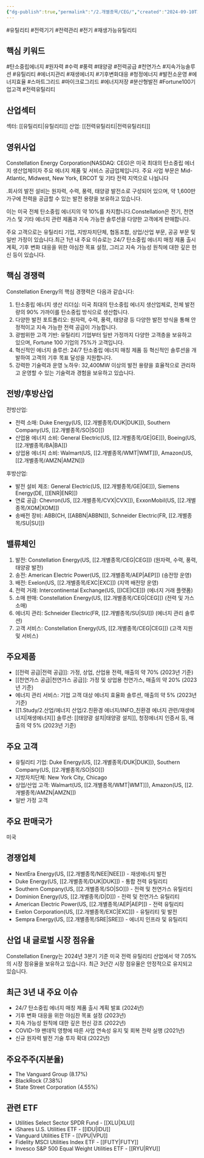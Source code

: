 ```yaml
---
{"dg-publish":true,"permalink":"/2.개별종목/CEG/","created":"2024-09-10T10:32:01.820+09:00","updated":"2025-06-03T20:05:58.226+09:00"}
---
```


#유틸리티  #전력기기 #전력관리 #전기 
#재생가능유틸리티


## 핵심 키워드

#탄소중립에너지 #원자력 #수력 #풍력 #태양광 #전력공급 #천연가스 #지속가능솔루션 #유틸리티 #에너지관리 #재생에너지 #기후변화대응 #청정에너지 #발전소운영 #에너지효율 #스마트그리드 #마이크로그리드 #에너지저장 #분산형발전 #Fortune100기업고객 #전력유틸리티 

## 산업섹터

섹터: [[유틸리티\|유틸리티]]
산업: [[전력유틸리티\|전력유틸리티]]

## 영위사업

Constellation Energy Corporation(NASDAQ: CEG)은 미국 최대의 탄소중립 에너지 생산업체이자 주요 에너지 제품 및 서비스 공급업체입니다. 주요 사업 부문은 Mid-Atlantic, Midwest, New York, ERCOT 및 기타 전력 지역으로 나뉩니다

.회사의 발전 설비는 원자력, 수력, 풍력, 태양광 발전소로 구성되어 있으며, 약 1,600만 가구에 전력을 공급할 수 있는 발전 용량을 보유하고 있습니다. 

이는 미국 전체 탄소중립 에너지의 약 10%를 차지합니다.Constellation은 전기, 천연가스 및 기타 에너지 관련 제품과 지속 가능한 솔루션을 다양한 고객에게 판매합니다. 

주요 고객으로는 유틸리티 기업, 지방자치단체, 협동조합, 상업/산업 부문, 공공 부문 및 일반 가정이 있습니다.최근 1년 내 주요 이슈로는 24/7 탄소중립 에너지 매칭 제품 출시 계획, 기후 변화 대응을 위한 야심찬 목표 설정, 그리고 지속 가능성 원칙에 대한 깊은 헌신 등이 있습니다.

## 핵심 경쟁력

Constellation Energy의 핵심 경쟁력은 다음과 같습니다:

1. 탄소중립 에너지 생산 리더십: 미국 최대의 탄소중립 에너지 생산업체로, 전체 발전량의 90% 가까이를 탄소중립 방식으로 생산합니다.
2. 다양한 발전 포트폴리오: 원자력, 수력, 풍력, 태양광 등 다양한 발전 방식을 통해 안정적이고 지속 가능한 전력 공급이 가능합니다.
3. 광범위한 고객 기반: 유틸리티 기업부터 일반 가정까지 다양한 고객층을 보유하고 있으며, Fortune 100 기업의 75%가 고객입니다.
4. 혁신적인 에너지 솔루션: 24/7 탄소중립 에너지 매칭 제품 등 혁신적인 솔루션을 개발하여 고객의 기후 목표 달성을 지원합니다.
5. 강력한 기술력과 운영 노하우: 32,400MW 이상의 발전 용량을 효율적으로 관리하고 운영할 수 있는 기술력과 경험을 보유하고 있습니다.

## 전방/후방산업

전방산업:

- 전력 소매: Duke Energy(US, [[2.개별종목/DUK\|DUK]]), Southern Company(US, [[2.개별종목/SO\|SO]])
- 산업용 에너지 소비: General Electric(US, [[2.개별종목/GE\|GE]]), Boeing(US, [[2.개별종목/BA\|BA]])
- 상업용 에너지 소비: Walmart(US, [[2.개별종목/WMT\|WMT]]), Amazon(US, [[2.개별종목/AMZN\|AMZN]])

후방산업:

- 발전 설비 제조: General Electric(US, [[2.개별종목/GE\|GE]]), Siemens Energy(DE, [[ENR\|ENR]])
- 연료 공급: Chevron(US, [[2.개별종목/CVX\|CVX]]), ExxonMobil(US, [[2.개별종목/XOM\|XOM]])
- 송배전 장비: ABB(CH, [[ABBN\|ABBN]]), Schneider Electric(FR, [[2.개별종목/SU\|SU]])

## 밸류체인

1. 발전: Constellation Energy(US, [[2.개별종목/CEG\|CEG]]) (원자력, 수력, 풍력, 태양광 발전)
2. 송전: American Electric Power(US, [[2.개별종목/AEP\|AEP]]) (송전망 운영)
3. 배전: Exelon(US, [[2.개별종목/EXC\|EXC]]) (지역 배전망 운영)
4. 전력 거래: Intercontinental Exchange(US, [[ICE\|ICE]]) (에너지 거래 플랫폼)
5. 소매 판매: Constellation Energy(US, [[2.개별종목/CEG\|CEG]]) (전력 및 가스 소매)
6. 에너지 관리: Schneider Electric(FR, [[2.개별종목/SU\|SU]]) (에너지 관리 솔루션)
7. 고객 서비스: Constellation Energy(US, [[2.개별종목/CEG\|CEG]]) (고객 지원 및 서비스)

## 주요제품

- [[전력 공급\|전력 공급]]: 가정, 상업, 산업용 전력, 매출의 약 70% (2023년 기준)
- [[천연가스 공급\|천연가스 공급]]: 가정 및 상업용 천연가스, 매출의 약 20% (2023년 기준)
- 에너지 관리 서비스: 기업 고객 대상 에너지 효율화 솔루션, 매출의 약 5% (2023년 기준)
- [[1.Study/2.산업/에너지 산업/2.친환경 에너지/INFO_친환경 에너지 관련/재생에너지\|재생에너지]] 솔루션: [[태양광 설치\|태양광 설치]], 청정에너지 인증서 등, 매출의 약 5% (2023년 기준)

## 주요 고객

- 유틸리티 기업: Duke Energy(US, [[2.개별종목/DUK\|DUK]]), Southern Company(US, [[2.개별종목/SO\|SO]])
- 지방자치단체: New York City, Chicago
- 상업/산업 고객: Walmart(US, [[2.개별종목/WMT\|WMT]]), Amazon(US, [[2.개별종목/AMZN\|AMZN]])
- 일반 가정 고객

## 주요 판매국가

미국

## 경쟁업체

- NextEra Energy(US, [[2.개별종목/NEE\|NEE]]) - 재생에너지 발전
- Duke Energy(US, [[2.개별종목/DUK\|DUK]]) - 통합 전력 유틸리티
- Southern Company(US, [[2.개별종목/SO\|SO]]) - 전력 및 천연가스 유틸리티
- Dominion Energy(US, [[2.개별종목/D\|D]]) - 전력 및 천연가스 유틸리티
- American Electric Power(US, [[2.개별종목/AEP\|AEP]]) - 전력 유틸리티
- Exelon Corporation(US, [[2.개별종목/EXC\|EXC]]) - 유틸리티 및 발전
- Sempra Energy(US, [[2.개별종목/SRE\|SRE]]) - 에너지 인프라 및 유틸리티

## 산업 내 글로벌 시장 점유율

Constellation Energy는 2024년 3분기 기준 미국 전력 유틸리티 산업에서 약 7.05%의 시장 점유율을 보유하고 있습니다. 최근 3년간 시장 점유율은 안정적으로 유지되고 있습니다.

## 최근 3년 내 주요 이슈

- 24/7 탄소중립 에너지 매칭 제품 출시 계획 발표 (2024년)
- 기후 변화 대응을 위한 야심찬 목표 설정 (2023년)
- 지속 가능성 원칙에 대한 깊은 헌신 강조 (2022년)
- COVID-19 팬데믹 영향에 따른 사업 연속성 유지 및 회복 전략 실행 (2021년)
- 신규 원자력 발전 기술 투자 확대 (2022년)

## 주요주주(지분율)

- The Vanguard Group (8.17%)
- BlackRock (7.38%)
- State Street Corporation (4.55%)

## 관련 ETF

- Utilities Select Sector SPDR Fund - [[XLU\|XLU]]
- iShares U.S. Utilities ETF - [[IDU\|IDU]]
- Vanguard Utilities ETF - [[VPU\|VPU]]
- Fidelity MSCI Utilities Index ETF - [[FUTY\|FUTY]]
- Invesco S&P 500 Equal Weight Utilities ETF - [[RYU\|RYU]]